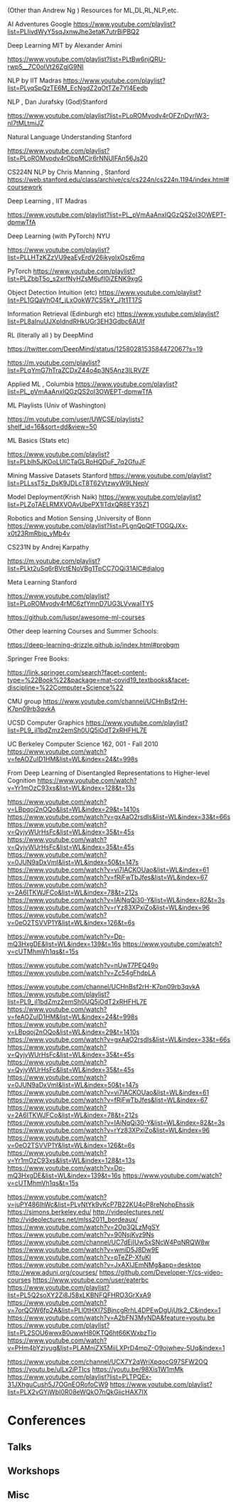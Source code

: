 
(Other than Andrew Ng )
Resources for ML,DL,RL,NLP,etc.

AI Adventures Google 
https://www.youtube.com/playlist?list=PLIivdWyY5sqJxnwJhe3etaK7utrBiPBQ2

Deep Learning MIT by Alexander Amini

https://www.youtube.com/playlist?list=PLtBw6njQRU-rwp5__7C0oIVt26ZgjG9NI

NLP by IIT Madras
https://www.youtube.com/playlist?list=PLyqSpQzTE6M_EcNgdZ2qOtTZe7YI4Eedb

NLP , Dan Jurafsky (God)Stanford

https://www.youtube.com/playlist?list=PLoROMvodv4rOFZnDyrlW3-nI7tMLtmiJZ

Natural Language Understanding Stanford

https://www.youtube.com/playlist?list=PLoROMvodv4rObpMCir6rNNUlFAn56Js20

CS224N NLP by Chris Manning , Stanford
https://web.stanford.edu/class/archive/cs/cs224n/cs224n.1194/index.html#coursework

Deep Learning , IIT Madras

https://www.youtube.com/playlist?list=PL_pVmAaAnxIQGzQS2oI3OWEPT-dpmwTfA

Deep Learning (with PyTorch) NYU

https://www.youtube.com/playlist?list=PLLHTzKZzVU9eaEyErdV26ikyolxOsz6mq

PyTorch
https://www.youtube.com/playlist?list=PLZbbT5o_s2xrfNyHZsM6ufI0iZENK9xgG

Object Detection Intuition (etc)
https://www.youtube.com/playlist?list=PL1GQaVhO4f_jLxOokW7CS5kY_J1t1T17S

Information Retrieval (Edinburgh etc)
https://www.youtube.com/playlist?list=PL8aInuUJXpIdndRHkUGr3EH3Gdbc6AUlf

RL (literally all ) by DeepMind

https://twitter.com/DeepMind/status/1258028153584472067?s=19

https://m.youtube.com/playlist?list=PLqYmG7hTraZCDxZ44o4p3N5Anz3lLRVZF

Applied ML , Columbia 
https://www.youtube.com/playlist?list=PL_pVmAaAnxIQGzQS2oI3OWEPT-dpmwTfA

ML Playlists (Univ of Washington)

https://m.youtube.com/user/UWCSE/playlists?shelf_id=16&sort=dd&view=50

ML Basics (Stats etc)

https://www.youtube.com/playlist?list=PLblh5JKOoLUICTaGLRoHQDuF_7q2GfuJF

Mining Massive Datasets  Stanford
https://www.youtube.com/playlist?list=PLLssT5z_DsK9JDLcT8T62VtzwyW9LNepV

Model Deployment(Krish Naik)
https://www.youtube.com/playlist?list=PLZoTAELRMXVOAvUbePX1lTdxQR8EY35Z1

Robotics and Motion Sensing ,University of Bonn
https://www.youtube.com/playlist?list=PLgnQpQtFTOGQJXx-x0t23RmRbjp_yMb4v

CS231N by Andrej Karpathy

https://m.youtube.com/playlist?list=PLkt2uSq6rBVctENoVBg1TpCC7OQi31AlC#dialog

Meta Learning Stanford

https://www.youtube.com/playlist?list=PLoROMvodv4rMC6zfYmnD7UG3LVvwaITY5

https://github.com/luspr/awesome-ml-courses

Other deep learning Courses and Summer Schools:

https://deep-learning-drizzle.github.io/index.html#probgm

Springer Free Books:

https://link.springer.com/search?facet-content-type=%22Book%22&package=mat-covid19_textbooks&facet-discipline=%22Computer+Science%22






CMU group
https://www.youtube.com/channel/UCHnBsf2rH-K7pn09rb3qvkA

UCSD Computer Graphics
https://www.youtube.com/playlist?list=PL9_jI1bdZmz2emSh0UQ5iOdT2xRHFHL7E

UC Berkeley Computer Science 162, 001 - Fall 2010
https://www.youtube.com/watch?v=feAOZuID1HM&list=WL&index=24&t=998s

From Deep Learning of Disentangled Representations to Higher-level Cognition
https://www.youtube.com/watch?v=Yr1mOzC93xs&list=WL&index=128&t=13s 

https://www.youtube.com/watch?v=LBpqoj2nOQo&list=WL&index=29&t=1410s
https://www.youtube.com/watch?v=gxAaO2rsdIs&list=WL&index=33&t=66s
https://www.youtube.com/watch?v=QyjyWUrHsFc&list=WL&index=35&t=45s
https://www.youtube.com/watch?v=QyjyWUrHsFc&list=WL&index=35&t=45s 
https://www.youtube.com/watch?v=0JUN9aDxVmI&list=WL&index=50&t=147s 
https://www.youtube.com/watch?v=vi7lACKOUao&list=WL&index=61 
https://www.youtube.com/watch?v=fRjFwTbJfes&list=WL&index=67 
https://www.youtube.com/watch?v=2A6ITKWJFCo&list=WL&index=78&t=212s
https://www.youtube.com/watch?v=IAiNqQi30-Y&list=WL&index=82&t=3s 
https://www.youtube.com/watch?v=rYz83XPxiZo&list=WL&index=96 
https://www.youtube.com/watch?v=0eO2TSVVP1Y&list=WL&index=126&t=6s


https://www.youtube.com/watch?v=Dp-mQ3HxgDE&list=WL&index=139&t=16s 
https://www.youtube.com/watch?v=cUTMhmVh1qs&t=15s 

https://www.youtube.com/watch?v=nUwT7PEQ49o
https://www.youtube.com/watch?v=Zc54gFhdpLA 






https://www.youtube.com/channel/UCHnBsf2rH-K7pn09rb3qvkA
https://www.youtube.com/playlist?list=PL9_jI1bdZmz2emSh0UQ5iOdT2xRHFHL7E
https://www.youtube.com/watch?v=feAOZuID1HM&list=WL&index=24&t=998s 
https://www.youtube.com/watch?v=LBpqoj2nOQo&list=WL&index=29&t=1410s
https://www.youtube.com/watch?v=gxAaO2rsdIs&list=WL&index=33&t=66s
https://www.youtube.com/watch?v=QyjyWUrHsFc&list=WL&index=35&t=45s
https://www.youtube.com/watch?v=QyjyWUrHsFc&list=WL&index=35&t=45s 
https://www.youtube.com/watch?v=0JUN9aDxVmI&list=WL&index=50&t=147s 
https://www.youtube.com/watch?v=vi7lACKOUao&list=WL&index=61 
https://www.youtube.com/watch?v=fRjFwTbJfes&list=WL&index=67 
https://www.youtube.com/watch?v=2A6ITKWJFCo&list=WL&index=78&t=212s
https://www.youtube.com/watch?v=IAiNqQi30-Y&list=WL&index=82&t=3s 
https://www.youtube.com/watch?v=rYz83XPxiZo&list=WL&index=96 
https://www.youtube.com/watch?v=0eO2TSVVP1Y&list=WL&index=126&t=6s 
https://www.youtube.com/watch?v=Yr1mOzC93xs&list=WL&index=128&t=13s 
https://www.youtube.com/watch?v=Dp-mQ3HxgDE&list=WL&index=139&t=16s 
https://www.youtube.com/watch?v=cUTMhmVh1qs&t=15s 


https://www.youtube.com/watch?v=juPY486IhWc&list=PLyNtYk9vKcP7B22KU4oP8reNohpEhssik 
https://simons.berkeley.edu/ 
http://videolectures.net/ 
http://videolectures.net/mlss2011_bordeaux/ 
https://www.youtube.com/watch?v=2Op3QLzMgSY 
https://www.youtube.com/watch?v=90NsjKvz9Ns
https://www.youtube.com/channel/UC7dEjIUwSxSNcW4PqNRQW8w 
https://www.youtube.com/watch?v=wmiD5J8Dw9E 
https://www.youtube.com/watch?v=pTeZP-XfuKI 
https://www.youtube.com/watch?v=JxAXlJEmNMg&app=desktop 
http://www.aduni.org/courses/ 
https://github.com/Developer-Y/cs-video-courses 
https://www.youtube.com/user/eaterbc
https://www.youtube.com/playlist?list=PL5Q2soXY2Zi8J58xLKBNFQFHRO3GrXxA9
https://www.youtube.com/watch?v=7orQOW6fp2A&list=PLl0tHXI7SBjncgRrhL4DPEwDgUjUtk2_C&index=1
https://www.youtube.com/watch?v=A2bFN3MyNDA&feature=youtu.be
https://www.youtube.com/playlist?list=PL2SOU6wwxB0uwwH80KTQ6ht66KWxbzTIo 
https://www.youtube.com/watch?v=PHm4bYziyug&list=PLAMniZX5MiiLXPrD4mpZ-O9oiwhev-5Uq&index=1

https://www.youtube.com/channel/UCX7Y2qWriXpqocG97SFW2OQ
https://youtu.be/ulLx2iPTIcs
https://youtu.be/98Xis1W1mMk
https://www.youtube.com/playlist?list=PLTPQEx-31JXhguCush5J7OGnEORofoCW9
https://www.youtube.com/playlist?list=PLX2vGYjWbI0R08eWQkO7nQkGiicHAX7IX 







# Conferences 
## Talks



## Workshops 



## Misc 
























































































































































































































































































































































































































































































































































































































































































































































































































































